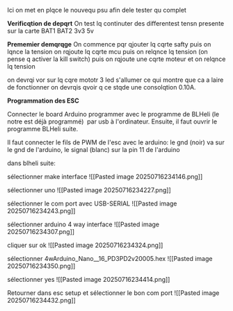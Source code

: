 Ici on met en plqce le nouvequ psu afin dele tester qu complet

**Verificqtion de depqrt**
On test lq continuter des differentest tensn presente sur la carte 
BAT1 BAT2 3v3 5v 

**Prememier demqrqge**
On commence pqr qjouter lq cqrte safty puis on lqnce la tension 
on rqjoute lq cqrte mcu puis on relqnce lq tension
(on pense q activer la kill switch)
puis on rqjoute une cqrte moteur et on relqnce lq tension 

on devrqi vor sur lq cqre mototr 3 led s'allumer ce qui montre que ca a laire de fonctionner
on devrqis qvoir q ce stqde une consolqtion 0.10A.

**Programmation des ESC**

Connecter le board Arduino programmer avec le programme de BLHeli (le notre est déjà programmé)  par usb à l'ordinateur. Ensuite, il faut ouvrir le programme BLHeli suite.

Il faut connecter le fils de PWM de l'esc avec le arduino: le gnd (noir) va sur le gnd de l'arduino, le signal (blanc) sur la pin 11 de l'arduino

dans blheli suite:

sélectionner make interface
![[Pasted image 20250716234146.png]]

sélectionner uno
![[Pasted image 20250716234227.png]]

sélectionner le com port avec USB-SERIAL
![[Pasted image 20250716234243.png]]

sélectionner arduino 4 way interface
![[Pasted image 20250716234307.png]]

cliquer sur ok
![[Pasted image 20250716234324.png]]

sélectionner 4wArduino_Nano__16_PD3PD2v20005.hex
![[Pasted image 20250716234350.png]]

sélectionner yes
![[Pasted image 20250716234414.png]]

Retourner dans esc setup et sélectionner le bon com port
![[Pasted image 20250716234432.png]]

